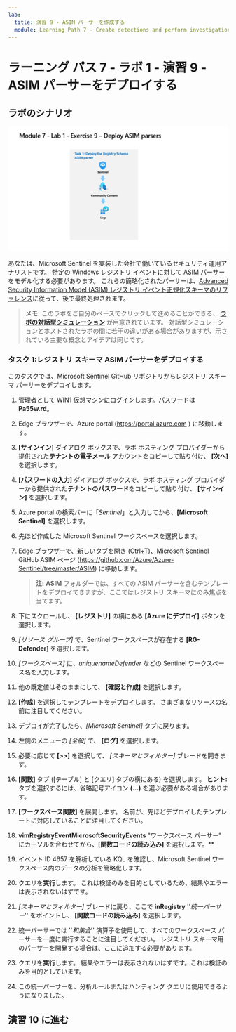 ```yaml
---
lab:
  title: 演習 9 - ASIM パーサーを作成する
  module: Learning Path 7 - Create detections and perform investigations using Microsoft Sentinel
---
```


# ラーニング パス 7 - ラボ 1 - 演習 9 - ASIM パーサーをデプロイする

## ラボのシナリオ

![ラボの概要。](../Media/SC-200-Lab_Diagrams_Mod7_L1_Ex9.png)

あなたは、Microsoft Sentinel を実装した会社で働いているセキュリティ運用アナリストです。 特定の Windows レジストリ イベントに対して ASIM パーサーをモデル化する必要があります。 これらの簡略化されたパーサーは、[Advanced Security Information Model (ASIM) レジストリ イベント正規化スキーマのリファレンス](https://docs.microsoft.com/en-us/azure/sentinel/registry-event-normalization-schema)に従って、後で最終処理されます。

>**メモ:** このラボをご自分のペースでクリックして進めることができる、 **[ラボの対話型シミュレーション](https://mslabs.cloudguides.com/guides/SC-200%20Lab%20Simulation%20-%20Create%20Advanced%20Security%20Information%20Model%20Parsers)** が用意されています。 対話型シミュレーションとホストされたラボの間に若干の違いがある場合がありますが、示されている主要な概念とアイデアは同じです。 

### タスク 1:レジストリ スキーマ ASIM パーサーをデプロイする

このタスクでは、Microsoft Sentinel GitHub リポジトリからレジストリ スキーマ パーサーをデプロイします。

1. 管理者として WIN1 仮想マシンにログインします。パスワードは**Pa55w.rd**。  

1. Edge ブラウザーで、Azure portal (https://portal.azure.com ) に移動します。

1. **[サインイン]** ダイアログ ボックスで、ラボ ホスティング プロバイダーから提供された**テナントの電子メール** アカウントをコピーして貼り付け、 **[次へ]** を選択します。

1. **[パスワードの入力]** ダイアログ ボックスで、ラボ ホスティング プロバイダーから提供された**テナントのパスワード**をコピーして貼り付け、 **[サインイン]** を選択します。

1. Azure portal の検索バーに「*Sentinel*」と入力してから、**[Microsoft Sentinel]** を選択します。

1. 先ほど作成した Microsoft Sentinel ワークスペースを選択します。

1. Edge ブラウザーで、新しいタブを開き (Ctrl+T)、Microsoft Sentinel GitHub ASIM ページ (<https://github.com/Azure/Azure-Sentinel/tree/master/ASIM>) に移動します。

    <!--- 1. On the right pane, select the **Onboard community content** link. This will open a new tab in the Edge Browser for Microsoft Sentinel GitHub content. **Hint:** You might need to scroll right to see the link. Alternatively, follow this link instead: [Microsoft Sentinel on GitHub](https://github.com/Azure/Azure-Sentinel). --->

    >**注:**  **ASIM** フォルダーでは、すべての ASIM パーサーを含むテンプレートをデプロイできますが、ここではレジストリ スキーマにのみ焦点を当てます。

1. 下にスクロールし、 **[レジストリ]** の横にある **[Azure にデプロイ]** ボタンを選択します。

1. *[リソース グループ]* で、Sentinel ワークスペースが存在する **[RG-Defender]** を選択します。

1. *[ワークスペース]* に、*uniquenameDefender* などの Sentinel ワークスペース名を入力します。

1. 他の既定値はそのままにして、 **[確認と作成]** を選択します。

1. **[作成]** を選択してテンプレートをデプロイします。 さまざまなリソースの名前に注目してください。

1. デプロイが完了したら、*[Microsoft Sentinel]* タブに戻ります。

1. 左側のメニューの *[全般]* で、 **[ログ]** を選択します。

1. 必要に応じて **[>>]** を選択して、 *[スキーマとフィルター]* ブレードを開きます。

1. **[関数]** タブ ([テーブル] と [クエリ] タブの横にある) を選択します。 **ヒント:** タブを選択するには、省略記号アイコン **(...)** を選ぶ必要がある場合があります。

1. **[ワークスペース関数]** を展開します。 名前が、先ほどデプロイしたテンプレートに対応していることに注目してください。

1. **vimRegistryEventMicrosoftSecurityEvents** "ワークスペース パーサー" にカーソルを合わせてから、**[関数コードの読み込み]** を選択します。**

1. イベント ID 4657 を解析している KQL を確認し、Microsoft Sentinel ワークスペース内のデータの分析を簡略化します。

1. クエリを**実行**します。 これは検証のみを目的としているため、結果やエラーは表示されないはずです。

1. *[スキーマとフィルター]* ブレードに戻り、ここで **inRegistry** ''*統一パーサー*'' をポイントし、 **[関数コードの読み込み]** を選択します。

1. 統一パーサーでは ''*和集合*'' 演算子を使用して、すべてのワークスペース パーサーを一度に実行することに注目してください。 レジストリ スキーマ用のパーサーを開発する場合は、ここに追加する必要があります。

1. クエリを**実行**します。 結果やエラーは表示されないはずです。これは検証のみを目的としています。

1. この統一パーサーを、分析ルールまたはハンティング クエリに使用できるようになりました。

## 演習 10 に進む